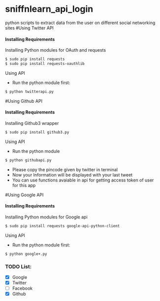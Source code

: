 # sniffnlearn_api_login
python scripts to extract data from the user on different social networking sites
#Using Twitter API

#### Installing Requirements
Installing Python modules for OAuth and requests
```sh
$ sudo pip install requests
$ sudo pip install requests-oauthlib
```
Using API
- Run the python module first:
```sh
$ python twitterapi.py
```
#Using Github API

#### Installing Requirements
Installing Github3 wrapper
```sh
$ sudo pip install github3.py
```

Using API
- Run the python module
```sh
$ python githubapi.py
```

- Please copy the pincode given by twitter in terminal
- Now your Information will be displayed with your last tweet
- You can use functions avaiable in api for getting access token of user for this app

#Using Google API

#### Installing Requirements
Installing Python modules for Google api
```sh
$ sudo pip install requests google-api-python-client
```
Using API
- Run the python module first:
```sh
$ python google+.py
```

### TODO List:

- [X] Google
- [X] Twitter
- [ ] Facebook
- [X] Github

